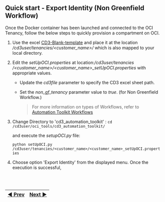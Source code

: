## Quick start - Export Identity (Non Greenfield Workflow)
Once the Docker container has been launched and connected to the OCI Tenancy, follow the below steps to quickly provision a compartment on OCI.

1. Use the excel [CD3-Blank-template](/cd3_automation_toolkit/example) and place it at the location _/cd3user/tenancies/<customer\_name>/_ which is also mapped to your local directory.

2. Edit the _setUpOCI.properties_ at location:_/cd3user/tenancies /<customer\_name>/<customer\_name>\_setUpOCI.properties_ with appropriate values. 
   - Update the _cd3file_ parameter to specify the CD3 excel sheet path.
   - Set the _non_gf_tenancy_ parameter value to _true_. (for Non Greenfield Workflow.)
     
     <blockquote>For more information on types of Workflows, refer to <a href = /cd3_automation_toolkit/documentation/user_guide/Workflows.md> Automation Toolkit Workflows</a></blockquote>

3. Change Directory to 'cd3_automation_toolkit' :
    ```cd /cd3user/oci_tools/cd3_automation_toolkit/```
    
   and execute the _setupOCI.py_ file:
   
   ```python setUpOCI.py /cd3user/tenancies/<customer_name>/<customer_name>_setUpOCI.properties```
 4. Choose option 'Export Identity' from the displayed menu. Once the execution is successful, 
    

<br><br>
<div align='center'>

| <a href="/cd3_automation_toolkit/documentation/user_guide/QuickstartGF.md">:arrow_backward: Prev</a> | <a href="/cd3_automation_toolkit/documentation/user_guide/Recommendations.md">Next :arrow_forward:</a> |
| :---- | -------: |
  
</div>
